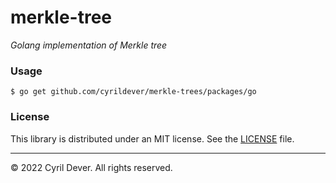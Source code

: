 # merkle-tree
_Golang implementation of Merkle tree_


### Usage

```console
$ go get github.com/cyrildever/merkle-trees/packages/go
```


### License

This library is distributed under an MIT license.
See the [LICENSE](../../LICENSE) file.


<hr />
&copy; 2022 Cyril Dever. All rights reserved.